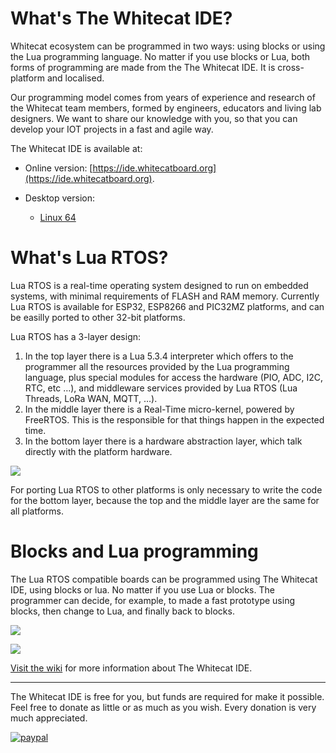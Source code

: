 # What's The Whitecat IDE?

Whitecat ecosystem can be programmed in two ways: using blocks or using the Lua programming language. No matter if you use blocks or Lua, both forms of programming are made from the The Whitecat IDE. It is cross-platform and localised.

Our programming model comes from years of experience and research of the Whitecat team members, formed by engineers, educators and living lab designers. We want to share our knowledge with you, so that you can develop your IOT projects in a fast and agile way.

The Whitecat IDE is available at:

* Online version: [https://ide.whitecatboard.org](https://ide.whitecatboard.org).

* Desktop version:

  - [Linux 64](http://downloads.whitecatboard.org/ide/TheWhitecatIDE-linux-x64-installer.run)

# What's Lua RTOS?

Lua RTOS is a real-time operating system designed to run on embedded systems, with minimal requirements of FLASH and RAM memory. Currently Lua RTOS is available for ESP32, ESP8266 and PIC32MZ platforms, and can be easilly ported to other 32-bit platforms.

Lua RTOS has a 3-layer design:

1. In the top layer there is a Lua 5.3.4 interpreter which offers to the programmer all the resources provided by the Lua programming language, plus special modules for access the hardware (PIO, ADC, I2C, RTC, etc …), and middleware services provided by Lua RTOS (Lua Threads, LoRa WAN, MQTT, …).
1. In the middle layer there is a Real-Time micro-kernel, powered by FreeRTOS. This is the responsible for that things happen in the expected time.
1. In the bottom layer there is a hardware abstraction layer, which talk directly with the platform hardware.

![](http://git.whitecatboard.org/luartos.png)

For porting Lua RTOS to other platforms is only necessary to write the code for the bottom layer, because the top and the middle layer are the same for all platforms.


# Blocks and Lua programming

The Lua RTOS compatible boards can be programmed using The Whitecat IDE, using blocks or lua. No matter if you use Lua or blocks. The programmer can decide, for example, to made a fast prototype using blocks, then change to Lua, and finally back to blocks.

![](http://git.whitecatboard.org/block-example.png)

![](http://git.whitecatboard.org/code-example.png)

[Visit the wiki](https://github.com/whitecatboard/whitecat-ide/wiki) for more information about The Whitecat IDE.

---
The Whitecat IDE is free for you, but funds are required for make it possible. Feel free to donate as little or as much as you wish. Every donation is very much appreciated.

[![paypal](https://www.paypalobjects.com/en_US/i/btn/btn_donateCC_LG.gif)](https://www.paypal.com/cgi-bin/webscr?cmd=_s-xclick&hosted_button_id=M8BG7JGEPZUP6&lc=US)
